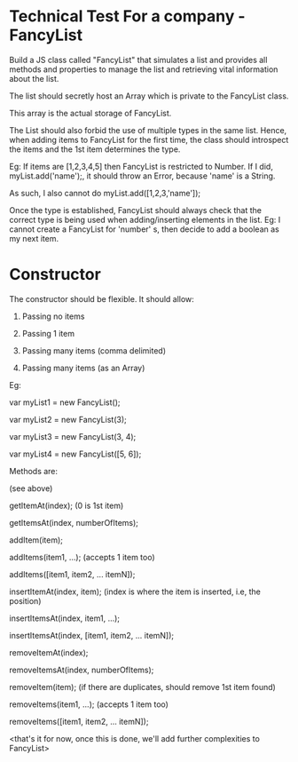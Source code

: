 # Technical Test For a company - FancyList
Build a JS class called "FancyList" that simulates a list and provides all methods and properties to manage the list and retrieving vital information about the list.

The list should secretly host an Array which is private to the FancyList class.

This array is the actual storage of FancyList.

The List should also forbid the use of multiple types in the same list. Hence, when adding items to FancyList for the first time, the class should introspect the items and the 1st item determines the type.

Eg:
If items are [1,2,3,4,5] then FancyList is restricted to Number.
If I did, myList.add('name');, it should throw an Error, because 'name' is a String.

As such, I also cannot do myList.add([1,2,3,'name']);

Once the type is established, FancyList should always check that the correct type is being used when adding/inserting elements in the list.
Eg: I cannot create a FancyList for 'number' s, then decide to add a boolean as my next item.

Constructor
===========
The constructor should be flexible. It should allow:

1) Passing no items

2) Passing 1 item

3) Passing many items (comma delimited)

4) Passing many items (as an Array)


Eg:

var myList1 = new FancyList();

var myList2 = new FancyList(3);

var myList3 = new FancyList(3, 4);

var myList4 = new FancyList([5, 6]);

Methods are:

<constructor> (see above)

getItemAt(index); (0 is 1st item)

getItemsAt(index, numberOfItems);

addItem(item);

addItems(item1, ...); (accepts 1 item too)

addItems([item1, item2, ... itemN]);

insertItemAt(index, item); (index is where the item is inserted, i.e, the position)

insertItemsAt(index, item1, ...);

insertItemsAt(index, [item1, item2, ... itemN]);

removeItemAt(index);

removeItemsAt(index, numberOfItems);

removeItem(item); (if there are duplicates, should remove 1st item found)

removeItems(item1, ...); (accepts 1 item too)

removeItems([item1, item2, ... itemN]);

<that's it for now, once this is done, we'll add further complexities to FancyList>
